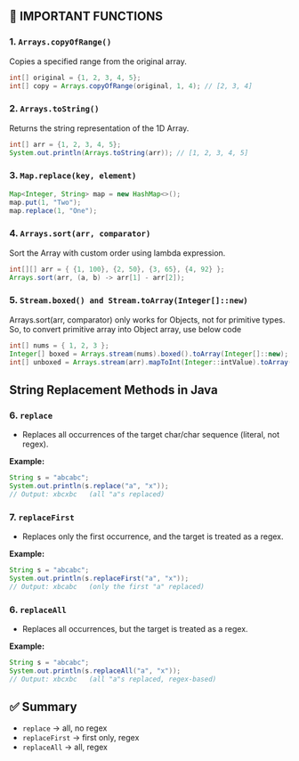 ## 📌 IMPORTANT FUNCTIONS

### 1. `Arrays.copyOfRange()`

Copies a specified range from the original array.

```java
int[] original = {1, 2, 3, 4, 5};
int[] copy = Arrays.copyOfRange(original, 1, 4); // [2, 3, 4]
```

### 2. `Arrays.toString()`

Returns the string representation of the 1D Array.

```java
int[] arr = {1, 2, 3, 4, 5};
System.out.println(Arrays.toString(arr)); // [1, 2, 3, 4, 5]
```

### 3. `Map.replace(key, element)`

```java
Map<Integer, String> map = new HashMap<>();
map.put(1, "Two");
map.replace(1, "One");
```

### 4. `Arrays.sort(arr, comparator)`

Sort the Array with custom order using lambda expression.

```java
int[][] arr = { {1, 100}, {2, 50}, {3, 65}, {4, 92} };
Arrays.sort(arr, (a, b) -> arr[1] - arr[2]);
```

### 5. `Stream.boxed() and Stream.toArray(Integer[]::new)`

Arrays.sort(arr, comparator) only works for Objects, not for primitive types.
So, to convert primitive array into Object array, use below code

```java
int[] nums = { 1, 2, 3 };
Integer[] boxed = Arrays.stream(nums).boxed().toArray(Integer[]::new);
int[] unboxed = Arrays.stream(arr).mapToInt(Integer::intValue).toArray();
```
## String Replacement Methods in Java

### 6. `replace`
* Replaces all occurrences of the target char/char sequence (literal, not regex).

**Example:**
```java
String s = "abcabc";
System.out.println(s.replace("a", "x")); 
// Output: xbcxbc   (all "a"s replaced)
```

### 7. `replaceFirst`
* Replaces only the first occurrence, and the target is treated as a regex.

**Example:**
```java
String s = "abcabc";
System.out.println(s.replaceFirst("a", "x"));
// Output: xbcabc   (only the first "a" replaced)
```

### 6. `replaceAll`
* Replaces all occurrences, but the target is treated as a regex.

**Example:**
```java
String s = "abcabc";
System.out.println(s.replaceAll("a", "x"));
// Output: xbcxbc   (all "a"s replaced, regex-based)
```

## ✅ Summary

- `replace` → all, no regex
- `replaceFirst` → first only, regex
- `replaceAll` → all, regex  
